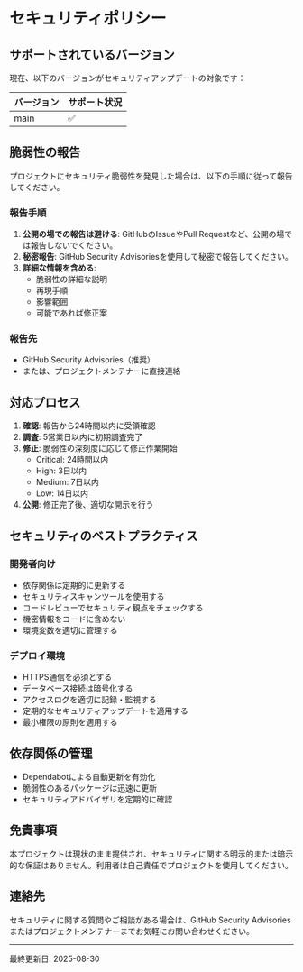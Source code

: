 # セキュリティポリシー

## サポートされているバージョン

現在、以下のバージョンがセキュリティアップデートの対象です：

| バージョン | サポート状況 |
| ------- | ----------- |
| main    | ✅          |

## 脆弱性の報告

プロジェクトにセキュリティ脆弱性を発見した場合は、以下の手順に従って報告してください。

### 報告手順

1. **公開の場での報告は避ける**: GitHubのIssueやPull Requestなど、公開の場では報告しないでください。
2. **秘密報告**: GitHub Security Advisoriesを使用して秘密で報告してください。
3. **詳細な情報を含める**: 
   - 脆弱性の詳細な説明
   - 再現手順
   - 影響範囲
   - 可能であれば修正案

### 報告先

- GitHub Security Advisories（推奨）
- または、プロジェクトメンテナーに直接連絡

## 対応プロセス

1. **確認**: 報告から24時間以内に受領確認
2. **調査**: 5営業日以内に初期調査完了
3. **修正**: 脆弱性の深刻度に応じて修正作業開始
   - Critical: 24時間以内
   - High: 3日以内
   - Medium: 7日以内
   - Low: 14日以内
4. **公開**: 修正完了後、適切な開示を行う

## セキュリティのベストプラクティス

### 開発者向け

- 依存関係は定期的に更新する
- セキュリティスキャンツールを使用する
- コードレビューでセキュリティ観点をチェックする
- 機密情報をコードに含めない
- 環境変数を適切に管理する

### デプロイ環境

- HTTPS通信を必須とする
- データベース接続は暗号化する
- アクセスログを適切に記録・監視する
- 定期的なセキュリティアップデートを適用する
- 最小権限の原則を適用する

## 依存関係の管理

- Dependabotによる自動更新を有効化
- 脆弱性のあるパッケージは迅速に更新
- セキュリティアドバイザリを定期的に確認

## 免責事項

本プロジェクトは現状のまま提供され、セキュリティに関する明示的または暗示的な保証はありません。利用者は自己責任でプロジェクトを使用してください。

## 連絡先

セキュリティに関する質問やご相談がある場合は、GitHub Security Advisoriesまたはプロジェクトメンテナーまでお気軽にお問い合わせください。

---

最終更新日: 2025-08-30
